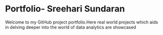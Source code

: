 # Portfolio- Sreehari Sundaran
<p>Welcome to my GitHub project portfolio.Here real world projects which aids in delving deeper into the world of data analytics are showcased </p>
